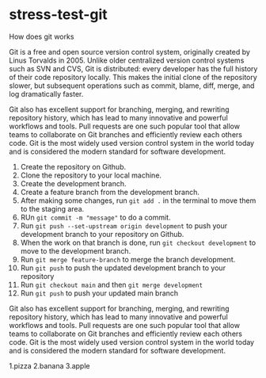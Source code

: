 # stress-test-git
How does git works


Git is a free and open source version control system, originally created by Linus Torvalds in 2005. Unlike older centralized version control systems such as SVN and CVS, Git is distributed: every developer has the full history of their code repository locally. This makes the initial clone of the repository slower, but subsequent operations such as commit, blame, diff, merge, and log dramatically faster.

Git also has excellent support for branching, merging, and rewriting repository history, which has lead to many innovative and powerful workflows and tools. Pull requests are one such popular tool that allow teams to collaborate on Git branches and efficiently review each others code. Git is the most widely used version control system in the world today and is considered the modern standard for software development.


1. Create the repository on Github.
2. Clone the repository to your local machine.
3. Create the development branch.
4. Create a feature branch from the development branch.
5. After making some changes, run  ```git add .``` in the terminal to move them to the staging area.
6. RUn ```git commit -m "message"``` to do a commit.
7. Run ```git push --set-upstream origin development``` to push your development branch to your repository on Github.
8. When the work on that branch is done, run ``git checkout development`` to move to the development branch.
9. Run ```git merge feature-branch``` to merge the branch development.
10. Run ```git push``` to push the updated development branch to your repository
11. Run ```git checkout main``` and then ```git merge development```
12. Run ```git push``` to push your updated main branch

Git also has excellent support for branching, merging, and rewriting repository history, which has lead to many innovative and powerful workflows and tools. Pull requests are one such popular tool that allow teams to collaborate on Git branches and efficiently review each others code. Git is the most widely used version control system in the world today and is considered the modern standard for software development.

1.pizza
2.banana
3.apple
